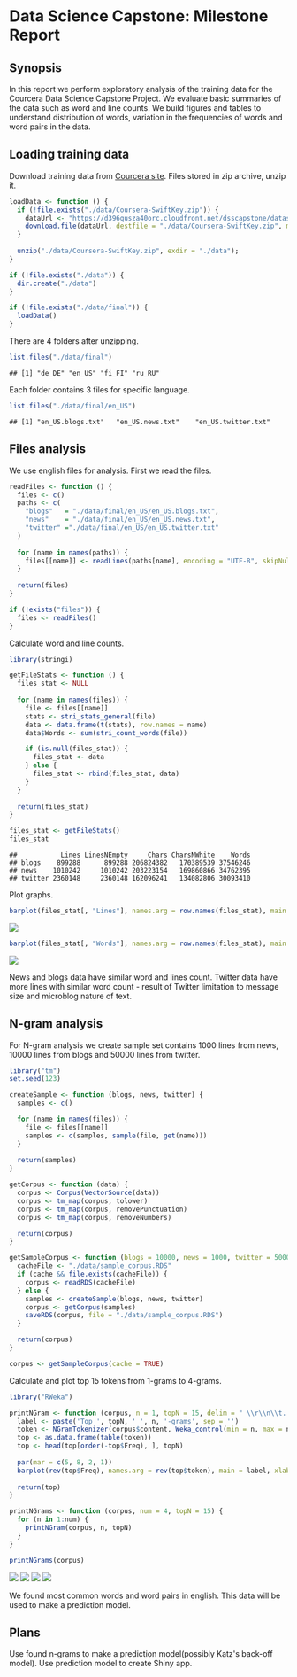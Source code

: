 # Data Science Capstone: Milestone Report

## Synopsis

In this report we perform exploratory analysis of the training data for the Courcera Data Science Capstone Project. We evaluate basic summaries of the data such as word and line counts. We build figures and tables to understand distribution of words, variation in the frequencies of words and word pairs in the data.

## Loading training data

Download training data from [Courcera site](https://d396qusza40orc.cloudfront.net/dsscapstone/dataset/Coursera-SwiftKey.zip). Files stored in zip archive, unzip it.

```r
loadData <- function () {
  if (!file.exists("./data/Coursera-SwiftKey.zip")) {
    dataUrl <- "https://d396qusza40orc.cloudfront.net/dsscapstone/dataset/Coursera-SwiftKey.zip"
    download.file(dataUrl, destfile = "./data/Coursera-SwiftKey.zip", method = "curl")
  }
  
  unzip("./data/Coursera-SwiftKey.zip", exdir = "./data");
}

if (!file.exists("./data")) {
  dir.create("./data")
}

if (!file.exists("./data/final")) {
  loadData()
}
```

There are 4 folders after unzipping.

```r
list.files("./data/final")
```

```
## [1] "de_DE" "en_US" "fi_FI" "ru_RU"
```

Each folder contains 3 files for specific language.

```r
list.files("./data/final/en_US")
```

```
## [1] "en_US.blogs.txt"   "en_US.news.txt"    "en_US.twitter.txt"
```

## Files analysis

We use english files for analysis. First we read the files.

```r
readFiles <- function () {
  files <- c()
  paths <- c(
    "blogs"   = "./data/final/en_US/en_US.blogs.txt",
    "news"    = "./data/final/en_US/en_US.news.txt",
    "twitter" ="./data/final/en_US/en_US.twitter.txt"
  )
  
  for (name in names(paths)) {
    files[[name]] <- readLines(paths[name], encoding = "UTF-8", skipNul = TRUE)
  }
  
  return(files)
}

if (!exists("files")) {
  files <- readFiles()
}
```

Calculate word and line counts.

```r
library(stringi)

getFileStats <- function () {
  files_stat <- NULL
  
  for (name in names(files)) {
    file <- files[[name]]
    stats <- stri_stats_general(file)
    data <- data.frame(t(stats), row.names = name)
    data$Words <- sum(stri_count_words(file))

    if (is.null(files_stat)) {
      files_stat <- data
    } else {
      files_stat <- rbind(files_stat, data)
    }
  }
  
  return(files_stat)
}

files_stat <- getFileStats()
files_stat
```

```
##           Lines LinesNEmpty     Chars CharsNWhite    Words
## blogs    899288      899288 206824382   170389539 37546246
## news    1010242     1010242 203223154   169860866 34762395
## twitter 2360148     2360148 162096241   134082806 30093410
```

Plot graphs.

```r
barplot(files_stat[, "Lines"], names.arg = row.names(files_stat), main = "Line counts")
```

![](report_files/figure-html/files_stat_graph-1.png) 

```r
barplot(files_stat[, "Words"], names.arg = row.names(files_stat), main = "Word counts")
```

![](report_files/figure-html/files_stat_graph-2.png) 

News and blogs data have similar word and lines count. Twitter data have more lines with similar word count - result of Twitter limitation to message size and microblog nature of text.

## N-gram analysis

For N-gram analysis we create sample set contains 1000 lines from news, 10000 lines from blogs and 50000 lines from twitter.

```r
library("tm")
set.seed(123)

createSample <- function (blogs, news, twitter) {
  samples <- c()

  for (name in names(files)) {
    file <- files[[name]]
    samples <- c(samples, sample(file, get(name)))
  }
  
  return(samples)
}

getCorpus <- function (data) {
  corpus <- Corpus(VectorSource(data))
  corpus <- tm_map(corpus, tolower)
  corpus <- tm_map(corpus, removePunctuation)
  corpus <- tm_map(corpus, removeNumbers)

  return(corpus)
}

getSampleCorpus <- function (blogs = 10000, news = 1000, twitter = 50000, cache = TRUE) {
  cacheFile <- "./data/sample_corpus.RDS"
  if (cache && file.exists(cacheFile)) {
    corpus <- readRDS(cacheFile)
  } else {
    samples <- createSample(blogs, news, twitter)
    corpus <- getCorpus(samples)
    saveRDS(corpus, file = "./data/sample_corpus.RDS")
  }

  return(corpus)
}

corpus <- getSampleCorpus(cache = TRUE)
```

Calculate and plot top 15 tokens from 1-grams to 4-grams.

```r
library("RWeka")

printNGram <- function (corpus, n = 1, topN = 15, delim = " \\r\\n\\t.!?,;\"()") {
  label <- paste('Top ', topN, ' ', n, '-grams', sep = '')
  token <- NGramTokenizer(corpus$content, Weka_control(min = n, max = n, delimiters = delim))
  top <- as.data.frame(table(token))
  top <- head(top[order(-top$Freq), ], topN)
  
  par(mar = c(5, 8, 2, 1))
  barplot(rev(top$Freq), names.arg = rev(top$token), main = label, xlab = "Frequency", horiz = TRUE, las = 1, cex.names = 0.9)
  
  return(top)
}

printNGrams <- function (corpus, num = 4, topN = 15) {
  for (n in 1:num) { 
    printNGram(corpus, n, topN)
  }
}

printNGrams(corpus)
```

![](report_files/figure-html/tokens_plot-1.png) ![](report_files/figure-html/tokens_plot-2.png) ![](report_files/figure-html/tokens_plot-3.png) ![](report_files/figure-html/tokens_plot-4.png) 

We found most common words and word pairs in english. This data will be used to make a prediction model.

## Plans

Use found n-grams to make a prediction model(possibly Katz's back-off model). Use prediction model to create Shiny app.
